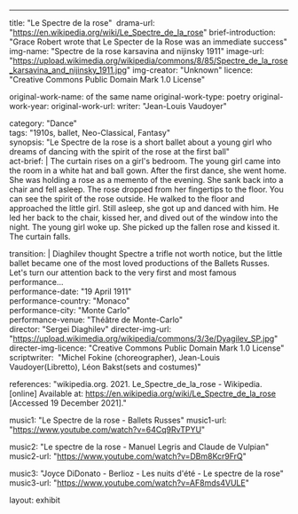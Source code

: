 ---
title: "Le Spectre de la rose" 
drama-url: "https://en.wikipedia.org/wiki/Le_Spectre_de_la_rose"
brief-introduction: "Grace Robert wrote that Le Specter de la Rose was an immediate success"
img-name: "Spectre de la rose karsavina and nijinsky 1911"
image-url: "https://upload.wikimedia.org/wikipedia/commons/8/85/Spectre_de_la_rose_karsavina_and_nijinsky_1911.jpg"
img-creator: "Unknown"
licence: "Creative Commons Public Domain Mark 1.0 License"

original-work-name: of the same name 
original-work-type: poetry
original-work-year: 
original-work-url: 
writer: "Jean-Louis Vaudoyer"

category: "Dance"   
tags: "1910s, ballet, Neo-Classical, Fantasy"  
synopsis: "Le Spectre de la rose is a short ballet about a young girl who dreams of dancing with the spirit of the rose at the first ball"   
act-brief: |
  The curtain rises on a girl's bedroom. The young girl came into the room in a white hat and ball gown. After the first dance, she went home. She was holding a rose as a memento of the evening. She sank back into a chair and fell asleep. The rose dropped from her fingertips to the floor. You can see the spirit of the rose outside. He walked to the floor and approached the little girl. Still asleep, she got up and danced with him. He led her back to the chair, kissed her, and dived out of the window into the night. The young girl woke up. She picked up the fallen rose and kissed it. The curtain falls.    

transition: |
  Diaghilev thought Spectre a trifle not worth notice, but the little ballet became one of the most loved productions of the Ballets Russes.     
  Let's turn our attention back to the very first and most famous performance...    
performance-date: "19 April 1911"   
performance-country: "Monaco"  
performance-city: "Monte Carlo"  
performance-venue: "Théâtre de Monte-Carlo"  
director: "Sergei Diaghilev"
directer-img-url: "https://upload.wikimedia.org/wikipedia/commons/3/3e/Dyagilev_SP.jpg"
directer-img-licence: "Creative Commons Public Domain Mark 1.0 License"
scriptwriter:  "Michel Fokine (choreographer), Jean-Louis Vaudoyer(Libretto), Léon Bakst(sets and costumes)"

references: "wikipedia.org. 2021. Le_Spectre_de_la_rose - Wikipedia. [online] Available at: <https://en.wikipedia.org/wiki/Le_Spectre_de_la_rose> [Accessed 19 December 2021]."

music1: "Le Spectre de la rose - Ballets Russes"
music1-url: "https://www.youtube.com/watch?v=64Cq9RvTPYU"

music2: "Le spectre de la rose - Manuel Legris and Claude de Vulpian"
music2-url: "https://www.youtube.com/watch?v=DBm8Kcr9FrQ"

music3: "Joyce DiDonato - Berlioz - Les nuits d'été - Le spectre de la rose"
music3-url: "https://www.youtube.com/watch?v=AF8mds4VULE"

layout: exhibit